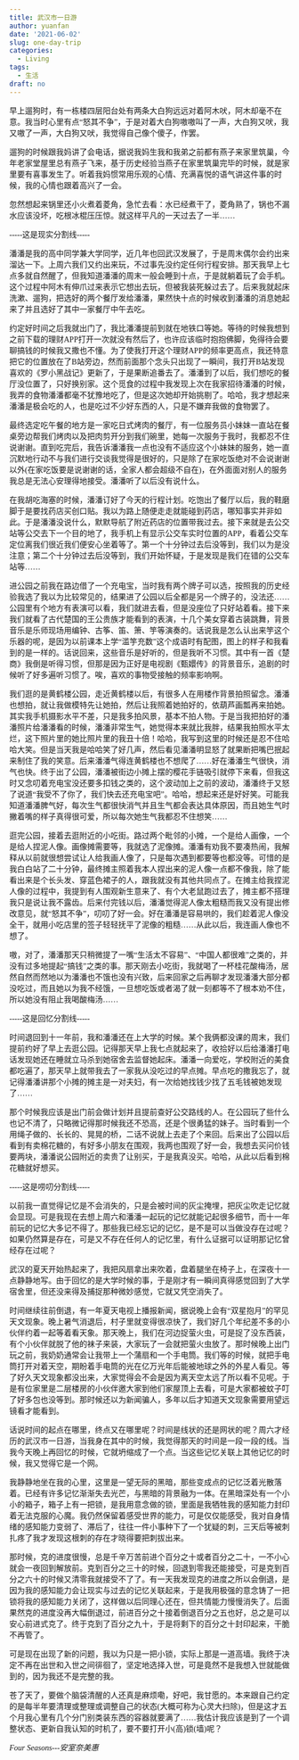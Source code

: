 ```yaml
---
title: 武汉市一日游
author: yuanfan
date: '2021-06-02'
slug: one-day-trip
categories:
  - Living
tags:
  - 生活
draft: no
---
```


<font face="微软雅黑">

<!--more-->

<font face="微软雅黑">早上遛狗时，有一栋楼四层阳台处有两条大白狗远远对着阿木吠，阿木却毫不在意。我当时心里有点“怒其不争”，于是对着大白狗嗷嗷叫了一声，大白狗又吠，我又嗷了一声，大白狗又吠，我觉得自己像个傻子，作罢。

遛狗的时候跟我妈讲了会电话，据说我妈生我和我弟之前都有燕子来家里筑巢，今年老家堂屋里总有燕子飞来，基于历史经验当燕子在家里筑巢完毕的时候，就是家里要有喜事发生了。听着我妈惯常用乐观的心情、充满喜悦的语气讲这件事的时候，我的心情也跟着高兴了一会。

忽然想起来锅里还小火煮着菱角，急忙去看：水已经煮干了，菱角熟了，锅也不漏水应该没坏，吃根冰棍压压惊。就这样平凡的一天过去了一半……

-----这是现实分割线-----

潘潘是我的高中同学兼大学同学，近几年也回武汉发展了，于是周末偶尔会约出来溜达一下。上周六我们又约出来玩，不过事先没约定任何行程安排。那天我早上七点多就自然醒了，但我知道潘潘的周末一般会睡到十点，于是就躺着玩了会手机。这个过程中阿木有伸爪过来表示它想出去玩，但被我装死躲过去了。后来我就起床洗漱、遛狗，把选好的两个餐厅发给潘潘，果然快十点的时候收到潘潘的消息她起来了并且选好了其中一家餐厅中午去吃。

约定好时间之后我就出门了，我比潘潘提前到就在地铁口等她。等待的时候我想到之前下载的理财APP打开一次就没有然后了，也许应该临时抱抱佛脚，免得待会要聊搞钱的时候我又撒也不懂。为了使我打开这个理财APP的频率更高点，我还特意把它的位置放在了B站旁边，然而前面那个念头只出现了一瞬间，我打开B站发现喜欢的《罗小黑战记》更新了，于是果断追番去了。潘潘到了以后，我们想吃的餐厅没位置了，只好换别家。这个觅食的过程中我发现上次在我家招待潘潘的时候，我弄的食物潘潘都毫不犹豫地吃了，但是这次她却开始挑剔了。哈哈，我才想起来潘潘是极会吃的人，也是吃过不少好东西的人，只是不嫌弃我做的食物罢了。

最终选定吃午餐的地方是一家吃日式烤肉的餐厅，有一位服务员小妹妹一直站在餐桌旁边帮我们烤肉以及把肉剪开分到我们碗里，她每一次服务于我时，我都忍不住说谢谢。直到吃完后，我告诉潘潘我一点也没有不适应这个小妹妹的服务，她一直沉默地行动不与我们进行交谈我觉得是很好的，只是除了在家吃饭绝对不会说谢谢以外(在家吃饭要是说谢谢的话，全家人都会超级不自在)，在外面面对别人的服务我总是无法心安理得地接受。潘潘听了以后没有说什么。

在我胡吃海塞的时候，潘潘订好了今天的行程计划。吃饱出了餐厅以后，我的鞋磨脚于是要找药店买创口贴。我以为路上随便走走就能碰到药店，哪知事实并非如此。于是潘潘没说什么，默默导航了附近药店的位置带我过去。接下来就是去公交站等公交去下一个目的地了，我手机上有显示公交车实时位置的APP，看着公交车定位离我们很近我们便安心坐着等了。第一个十分钟过去后没等到，我们以为是没注意；第二个十分钟过去后没等到，我们开始怀疑，于是发现是我们在错的公交车站等……

进公园之前我在路边借了一个充电宝，当时我有两个牌子可以选，按照我的历史经验我选了我以为比较常见的，结果进了公园以后全都是另一个牌子的，没法还……公园里有个地方有表演可以看，我们就进去看，但是没座位了只好站着看。接下来我们就看了古代楚国的王公贵族才能看到的表演，十几个美女穿着古装跳舞，背景音乐是乐师现场用编钟、古筝、笛、箫、竽等演奏的。话说我是怎么认出来竽这个乐器的呢，是因为以前课本上学“滥竽充数”这个成语时有配图，图上的样子和我看到的是一样的。话说回来，这些音乐是好听的，但是我听不习惯。其中有一首《楚商》我倒是听得习惯，但那是因为正好是电视剧《甄嬛传》的背景音乐，追剧的时候听了好多遍听习惯了。唉，喜欢的事物受接触的频率影响啊。

我们逛的是黄鹤楼公园，走近黄鹤楼以后，有很多人在用楼作背景拍照留念。潘潘也想拍，就让我做模特先让她拍，然后让我照着她拍好的，依葫芦画瓢再来拍她。其实我手机摄影水平不差，只是我多拍风景，基本不拍人物。于是当我把拍好的潘潘照片给潘潘看的时候，潘潘非常生气，她觉得本来就比我胖，结果我拍照水平太烂，这下照片里的她比照片里的我丑十倍！哈哈，我写到这里的时候还是忍不住哈哈大笑。但是当天我是哈哈笑了好几声，然后看见潘潘明显怒了就果断把嘴巴抿起来制住了我的笑意。后来潘潘气得连黄鹤楼也不想爬了……好在潘潘生气很快，消气也快。终于出了公园，潘潘被街边小摊上摆的樱花手链吸引就停下来看，但我这时又念叨着充电宝没还要多扣钱之类的，这个波动加上之前的波动，潘潘终于又怒了说道“我受不了你了，我们快去还充电宝吧”。哈哈，想起来还是好好笑。可能我知道潘潘脾气好，每次生气都很快消气并且生气都会表达具体原因，而且她生气时撇着嘴的样子真得很可爱，所以每次她生气我都忍不住想笑……

逛完公园，接着去逛附近的小吃街。路过两个毗邻的小摊，一个是给人画像，一个是给人捏泥人像。画像摊需要等，我就选了泥像摊。潘潘有劝我不要凑热闹，我解释从以前就很想尝试让人给我画人像了，只是每次遇到都要等也都没等。可惜的是我白白站了二十分钟，最终摊主照着我本人捏出来的泥人像一点都不像我，除了能看出来是个长头发、穿蓝色裙子的人，跟我就没有其他共同点了。在摊主给我捏泥人像的过程中，我提到有人围观新生意来了、有个大老鼠跑过去了，摊主都不搭理我只是说让我不露齿。后来付完钱以后，潘潘觉得泥人像太粗糙而我又没有提出修改意见，就“怒其不争”，叨叨了好一会。好在潘潘是容易哄的，我们趁着泥人像没全干，就用小吃店里的签子轻轻抚平了泥像的粗糙……从此以后，我连画人像也不想了。

嗷，对了，潘潘那天只稍微提了一嘴“生活太不容易”、“中国人都很难”之类的，并没有过多地提起“搞钱”之类的事。那天刚去小吃街，我就喝了一杯桂花酸梅汤，居然自然而然地以为潘潘也不饿也没有兴致，后来回家之后再聊才发现潘潘大部分都没吃过，而且她以为我不经饿，一旦想吃饭或者渴了就一刻都等不了根本劝不住，所以她没有阻止我喝酸梅汤……

-----这是回忆分割线-----

时间退回到十一年前，我和潘潘还在上大学的时候。某个我俩都没课的周末，我们提前约好了早上去逛公园。记得那天早上我七点就起来了，收拾好以后给潘潘打电话发现她还在睡就立马杀到她宿舍去监督她起床。潘潘一向爱吃，学校附近的美食都吃遍了，那天早上就带我去了一家我从没吃过的早点摊。早点吃的撒我忘了，就记得潘潘讲那个小摊的摊主是一对夫妇，有一次给她找钱少找了五毛钱被她发现了……

那个时候我应该是出门前会做计划并且提前查好公交路线的人。在公园玩了些什么也记不清了，只略微记得那时候我还不恐高，还是个很勇猛的妹子。当时看到一个用绳子做的、长长的、晃晃的桥，二话不说就上去走了个来回。后来出了公园以后看到有卖棉花糖的，有好多小朋友在围观，我两也围观了好一会，我想去买问价钱要两块，潘潘说公园附近的卖贵了让别买，于是我真没买。哈哈，从此以后看到棉花糖就好想买。

-----这是唠叨分割线-----

以前我一直觉得记忆是不会消失的，只是会被时间的灰尘掩埋，把灰尘吹走记忆就会显现。可是我现在去想上周六和潘潘一起玩的记忆就能记起很多细节，而十一年前玩的记忆大多记不得了。那些我已经忘记的记忆，是不是可以当做没存在过呢？如果仍然算是存在，可是又不存在任何人的记忆里，有什么证据可以证明那记忆曾经存在过呢？

武汉的夏天开始热起来了，我把风扇拿出来吹着，盘着腿坐在椅子上，在深夜十一点静静地写。由于回忆的是大学时候的事，于是刚才有一瞬间真得感觉回到了大学宿舍里，但还没来得及捕捉那种微妙感觉，它就又凭空消失了。

时间继续往前倒退，有一年夏天电视上播报新闻，据说晚上会有“双星抱月”的罕见天文现象。晚上暑气消退后，村子里就变得很凉快了，我们好几个年纪差不多的小伙伴约着一起等着看天象。那天晚上，我们在河边捉萤火虫，可是捉了没东西装，有个小伙伴就脱了他的袜子来装，大家玩了一会就把萤火虫放了。那时候晚上出门玩之前，我奶奶通常会让我带上一个蒲扇和一个手电筒。我们等的时候，就把手电筒打开对着天空，期盼着手电筒的光在亿万光年后能被地球之外的外星人看见。等了好久天文现象都没出来，大家觉得会不会是因为离天空太远了所以看不见呢。于是有位家里是二层楼房的小伙伴邀大家到他们家屋顶上去看，可是大家都被蚊子叮了好多包也没等到。那时候还以为新闻骗人，多年以后才知道天文现象需要用望远镜看才能看到。

话说时间的起点在哪里，终点又在哪里呢？时间是线状的还是网状的呢？周六才经历的武汉市一日游，当我身在其中的时候，我觉得那天的时间是一段一段的线。当我今天晚上再回忆的时候，它就坍缩成了一个点。当这些记忆关联上其他记忆的时候，我又觉得它是一个网。

我静静地坐在我的心里，这里是一望无际的黑暗，那些变成点的记忆泛着光散落着。已经有许多记忆渐渐失去光芒，与黑暗的背景融为一体。在黑暗深处有一个小小的箱子，箱子上有一把锁，是我用意念做的锁，里面是我牺牲我的感知能力封印着无法克服的心魔。我仍然保留着感受世界的能力，可是仅仅能感受，我对自身情绪的感知能力变弱了、滞后了，往往一件小事种下了一个犹疑的刺，三天后等被刺扎疼了我才发现这根刺的存在才晓得要把刺拔出来。

那时候，克的进度很慢，总是千辛万苦前进个百分之十或者百分之二十，一不小心就会一夜回到解放前。克到百分之三十的时候，回退到零我还能接受，可是克到百分之六十的时候又清零我就接受不了了。有一天我发现克的进度之所以会倒退，是因为我的感知能力会让现实与过去的记忆关联起来，于是我用极强的意念铸了一把锁将我的感知能力关闭了，这样做以后同理心还在，但共情能力慢慢消失了。后面果然克的进度没再大幅倒退过，前进百分之十接着倒退百分之五也好，总之是可以安心前进式克了。终于克到了百分之九十，于是将剩下的百分之十封印起来，干脆不再管了。

可是现在出现了新的问题，我以为只是一把小锁，实际上那是一道高墙。我终于决定不再在出世和入世之间徘徊了，坚定地选择入世，可是竟然不是我想入世就能做到的，因为我还不是完整的我。

苍了天了，要做个脑袋清醒的人还真是麻烦嘞，好吧，我甘愿的。本来跟自己约定的是每半年要清理或整理或调整自己的状态(大概可称为心灵大扫除)，但是这才五个月我心里有几个分门别类装东西的容器就要满了……我估计我应该是到了一个调整状态、更新自我认知的时机了，要不要打开小(高)锁(墙)呢？

*Four Seasons---安室奈美惠*
